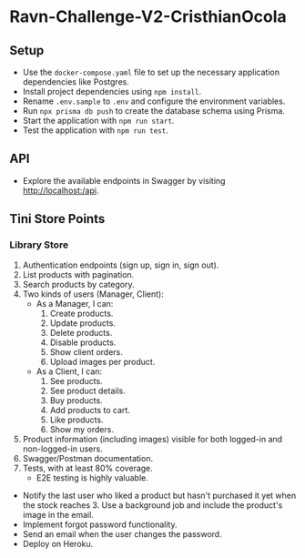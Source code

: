 # Ravn-Challenge-V2-CristhianOcola

## Setup

- Use the `docker-compose.yaml` file to set up the necessary application dependencies like Postgres.
- Install project dependencies using `npm install`.
- Rename `.env.sample` to `.env` and configure the environment variables.
- Run `npx prisma db push` to create the database schema using Prisma.
- Start the application with `npm run start`.
- Test the application with `npm run test`.

## API

- Explore the available endpoints in Swagger by visiting [http://localhost:<PORT>/api](http://localhost:<PORT>/api).

## Tini Store Points

### Library Store

1. Authentication endpoints (sign up, sign in, sign out).
2. List products with pagination.
3. Search products by category.
4. Two kinds of users (Manager, Client):
    - As a Manager, I can:
        1. Create products.
        2. Update products.
        3. Delete products.
        4. Disable products.
        5. Show client orders.
        6. Upload images per product.
    - As a Client, I can:
        1. See products.
        2. See product details.
        3. Buy products.
        4. Add products to cart.
        5. Like products.
        6. Show my orders.
5. Product information (including images) visible for both logged-in and non-logged-in users.
6. Swagger/Postman documentation.
7. Tests, with at least 80% coverage.
    - E2E testing is highly valuable.
- Notify the last user who liked a product but hasn't purchased it yet when the stock reaches 3. Use a background job and include the product's image in the email.
- Implement forgot password functionality.
- Send an email when the user changes the password.
- Deploy on Heroku.

